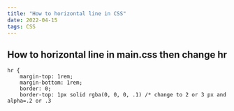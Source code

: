 ```yaml
---
title: "How to horizontal line in CSS"
date: 2022-04-15
tags: CSS
---
```


## How to horizontal line in main.css then change hr

```
hr {
    margin-top: 1rem;
    margin-bottom: 1rem;
    border: 0;
    border-top: 1px solid rgba(0, 0, 0, .1) /* change to 2 or 3 px and alpha=.2 or .3
```
